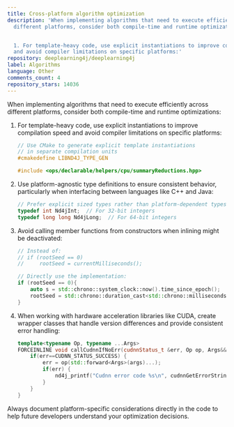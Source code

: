 ```yaml
---
title: Cross-platform algorithm optimization
description: 'When implementing algorithms that need to execute efficiently across
  different platforms, consider both compile-time and runtime optimizations:


  1. For template-heavy code, use explicit instantiations to improve compilation speed
  and avoid compiler limitations on specific platforms:'
repository: deeplearning4j/deeplearning4j
label: Algorithms
language: Other
comments_count: 4
repository_stars: 14036
---
```


When implementing algorithms that need to execute efficiently across different platforms, consider both compile-time and runtime optimizations:

1. For template-heavy code, use explicit instantiations to improve compilation speed and avoid compiler limitations on specific platforms:
   ```cpp
   // Use CMake to generate explicit template instantiations 
   // in separate compilation units
   #cmakedefine LIBND4J_TYPE_GEN 
   
   #include <ops/declarable/helpers/cpu/summaryReductions.hpp>
   ```

2. Use platform-agnostic type definitions to ensure consistent behavior, particularly when interfacing between languages like C++ and Java:
   ```cpp
   // Prefer explicit sized types rather than platform-dependent types
   typedef int Nd4jInt;  // For 32-bit integers
   typedef long long Nd4jLong;  // For 64-bit integers
   ```

3. Avoid calling member functions from constructors when inlining might be deactivated:
   ```cpp
   // Instead of: 
   // if (rootSeed == 0)
   //     rootSeed = currentMilliseconds();
   
   // Directly use the implementation:
   if (rootSeed == 0){
       auto s = std::chrono::system_clock::now().time_since_epoch();
       rootSeed = std::chrono::duration_cast<std::chrono::milliseconds>(s).count();
   }
   ```

4. When working with hardware acceleration libraries like CUDA, create wrapper classes that handle version differences and provide consistent error handling:
   ```cpp
   template<typename Op, typename ...Args>
   FORCEINLINE void callCudnnIfNoErr(cudnnStatus_t &err, Op op, Args&&... args) {
       if(err==CUDNN_STATUS_SUCCESS) {
           err = op(std::forward<Args>(args)...);
           if(err) {
               nd4j_printf("Cudnn error code %s\n", cudnnGetErrorString(err));
           }
       }
   }
   ```

Always document platform-specific considerations directly in the code to help future developers understand your optimization decisions.